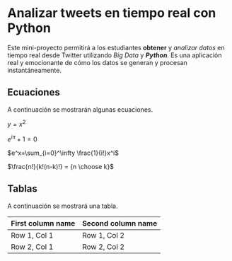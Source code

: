 # Analizar tweets en tiempo real con Python

Este mini-proyecto permitirá a los estudiantes **obtener** y _analizar datos_ en tiempo real desde Twitter utilizando *Big Data* y **_Python_**. Es una aplicación real y emocionante de cómo los datos se generan y procesan instantáneamente.

## Ecuaciones

A continuación se mostrarán algunas ecuaciones.

$y=x^2$

$e^{i\pi} + 1 = 0$

$e^x=\sum_{i=0}^\infty \frac{1}{i!}x^i$

$\frac{n!}{k!(n-k)!} = {n \choose k}$

## Tablas

A continuación se mostrará una tabla.

First column name  | Second column name 
-------------------|------------------
Row 1, Col 1       | Row 1, Col 2 
Row 2, Col 1       | Row 2, Col 2 


